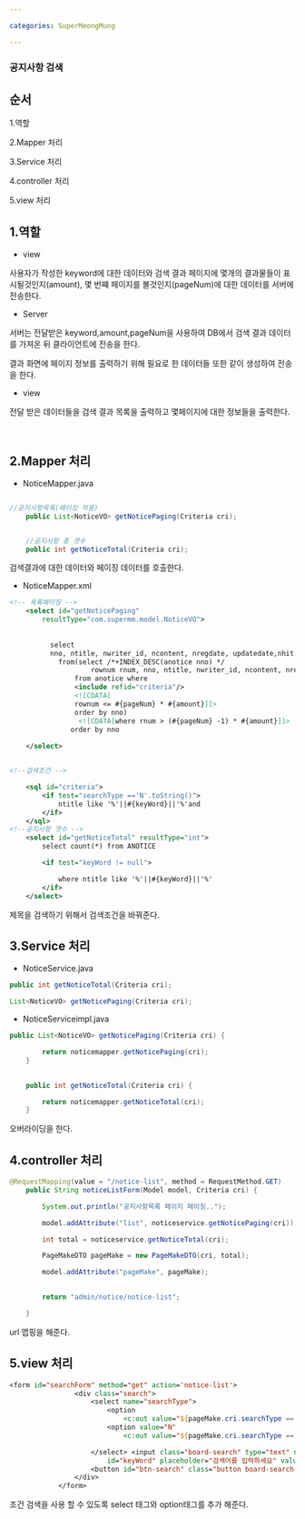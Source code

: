 ```yaml
---

categories: SuperMeongMung

---
```



### 공지사항 검색

순서
---
1.역할

2.Mapper 처리

3.Service 처리

4.controller 처리

5.view 처리



1.역할
---

- view

사용자가 작성한 keyword에 대한 데이터와 검색 결과 페이지에 몇개의 결과물들이 표시될것인지(amount), 몇 번쨰 페이지를 볼것인지(pageNum)에 대한 데이터를 서버에 전송한다. 


- Server

서버는 전달받은 keyword,amount,pageNum을 사용하여 DB에서 검색 결과 데이터를 가져온 뒤
클라이언트에 전송을 한다.

결과 화면에 페이지 정보를 출력하기 위해 필요로 한 데이터들 또한 같이 생성하여 전송을 한다.

- view

전달 받은 데이터들을 검색 결과 목록을 출력하고 몇페이지에 대한 정보들을 출력한다.


&nbsp;


2.Mapper 처리
---

- NoticeMapper.java

```java

//공지사항목록(페이징 적용)
	public List<NoticeVO> getNoticePaging(Criteria cri);


	//공지사항 총 갯수
	public int getNoticeTotal(Criteria cri);

```

검색결과에 대한 데이터와 페이징 데이터를 호출한다.

- NoticeMapper.xml

```xml
<!-- 목록페이징 -->
	<select id="getNoticePaging"
		resultType="com.supermm.model.NoticeVO">	
	
	
		  select 
		  nno, ntitle, nwriter_id, ncontent, nregdate, updatedate,nhit
			from(select /*+INDEX_DESC(anotice nno) */
				    rownum rnum, nno, ntitle, nwriter_id, ncontent, nregdate, updatedate, nhit
                from anotice where 
				<include refid="criteria"/>
				<![CDATA[
                rownum <= #{pageNum} * #{amount}]]>
                order by nno)
          		 <![CDATA[where rnum > (#{pageNum} -1) * #{amount}]]>
			   order by nno
	
	</select>


<!--검색조건 -->

	<sql id="criteria">
		<if test="searchType =='N'.toString()">
			ntitle like '%'||#{keyWord}||'%'and
		</if>
	</sql>
<!--공지사항 갯수 -->
	<select id="getNoticeTotal" resultType="int">
		select count(*) from ANOTICE

		<if test="keyWord != null">

			where ntitle like '%'||#{keyWord}||'%'
		</if>
	</select>

```
제목을 검색하기 위해서 검색조건을 바꿔준다.


3.Service 처리
---


- NoticeService.java


```java
public int getNoticeTotal(Criteria cri);

List<NoticeVO> getNoticePaging(Criteria cri);
```



- NoticeServiceimpl.java

```java
public List<NoticeVO> getNoticePaging(Criteria cri) {

		return noticemapper.getNoticePaging(cri);
	}

	
	public int getNoticeTotal(Criteria cri) {

		return noticemapper.getNoticeTotal(cri);
	}


```
오버라이딩을 한다.


4.controller 처리
---

```java
@RequestMapping(value = "/notice-list", method = RequestMethod.GET)
	public String noticeListForm(Model model, Criteria cri) {

		System.out.println("공지사항목록 페이지 페이징..");

		model.addAttribute("list", noticeservice.getNoticePaging(cri));

		int total = noticeservice.getNoticeTotal(cri);

		PageMakeDTO pageMake = new PageMakeDTO(cri, total);

		model.addAttribute("pageMake", pageMake);
		

		return "admin/notice/notice-list";

	}
```

url 맵핑을 해준다.


5.view 처리
---

```jsp
<form id="searchForm" method="get" action='notice-list'>
				<div class="search">
					<select name="searchType">
						<option
							<c:out value="${pageMake.cri.searchType == null ? 'selected':''}"/>>선택</option>
						<option value="N"
							<c:out value="${pageMake.cri.searchType == 'N' ? 'selected':''}"/>>제목</option>

					</select> <input class="board-search" type="text" name="keyWord"
						id="keyWord" placeholder="검색어를 입력하세요" value="${cri.keyWord}" />
					<button id="btn-search" class="button board-search-button">검색</button>
				</div>
			</form>
```
조건 검색을 사용 할 수 있도록 select 태그와 option태그를 추가 해준다. 

